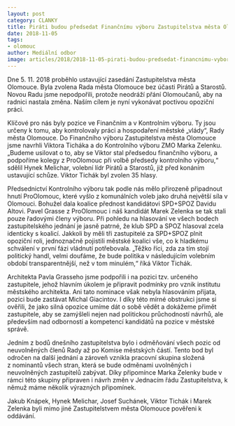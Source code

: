 ```yaml
---
layout: post
category: CLANKY
title: Piráti budou předsedat Finančnímu výboru Zastupitelstva města Olomouce
date: 2018-11-05
tags: 
- olomouc
author: Mediální odbor
image: articles/2018/2018-11-05-pirati-budou-predsedat-financnimu-vyboru-zastupitelstva-mesta-olomouce.jpg  #751x422 pixelu
---
```

Dne 5. 11. 2018 proběhlo ustavující zasedání Zastupitelstva města Olomouce. Byla zvolena Rada města Olomouce bez účasti Pirátů a Starostů. Novou Radu jsme nepodpořili, protože neodráží přání Olomoučanů, aby na radnici nastala změna. Naším cílem je nyní vykonávat poctivou opoziční práci.

Klíčové pro nás byly pozice ve Finančním a v Kontrolním výboru. Ty jsou určeny k tomu, aby kontrolovaly práci a hospodaření městské „vlády“, Rady města Olomouce. Do Finančního výboru Zastupitelstva města Olomouce jsme navrhli Viktora Ticháka a do Kontrolního výboru ZMO Marka Zelenku. „Budeme usilovat o to, aby se Viktor stal předsedou finančního výboru, a podpoříme kolegy z ProOlomouc při volbě předsedy kontrolního výboru,“ sdělil Hynek Melichar, volební lídr Pirátů a Starostů, již před konáním ustavující schůze. Viktor Tichák byl zvolen 35 hlasy.

Předsednictví Kontrolního výboru tak podle nás mělo přirozeně připadnout hnutí ProOlomouc, které vyšlo z komunálních voleb jako druhá největší síla v Olomouci. Bohužel dala koalice přednost kandidátovi SPD+SPOZ Davidu Altovi. Pavel Grasse z ProOlomouc i náš kandidát Marek Zelenka se tak stali pouze řadovými členy výboru. Při pohledu na hlasování ve všech bodech zastupitelského jednání je jasně patrné, že klub SPD a SPOZ hlasoval zcela identicky s koalicí. Jakkoli by měli tři zastupitelé za SPD+SPOZ plnit opoziční roli, jednoznačně pojistili městské koalici vše, co k hladkému schválení v první fázi vládnutí potřebovala. „Těžko říci, zda za tím stojí politický handl, velmi doufáme, že bude politika v následujícím volebním období transparentnější, než v tom minulém,“ říká Viktor Tichák.

Architekta Pavla Grasseho jsme podpořili i na pozici tzv. určeného zastupitele, jehož hlavním úkolem je připravit podmínky pro vznik institutu městského architekta. Ani tato nominace však nebyla hlasováním přijata, pozici bude zastávat Michal Giacintov. I díky této mírné obstrukci jsme si ověřili, že jako silná opozice umíme dát o sobě vědět a dokážeme přimět zastupitele, aby se zamýšleli nejen nad politickou průchodností návrhů, ale především nad odborností a kompetencí kandidátů na pozice v městské správě.

Jedním z bodů dnešního zastupitelstva bylo i odměňování všech pozic od neuvolněných členů Rady až po Komise městských částí. Tento bod byl odročen na další jednání a zároveň vznikla pracovní skupina složená z nominantů všech stran, která se bude odměnami uvolněných i neuvolněných zastupitelů zabývat. Díky připomínce Marka Zelenky bude v rámci této skupiny připraven i návrh změn v Jednacím řádu Zastupitelstva, k němuž máme několik výrazných připomínek.

Jakub Knápek, Hynek Melichar, Josef Suchánek, Viktor Tichák i Marek Zelenka byli mimo jiné Zastupitelstvem města Olomouce pověřeni k oddávání.
